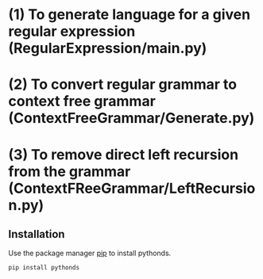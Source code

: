 # (1) To generate language for a given regular expression (RegularExpression/main.py)
# (2) To convert regular grammar to context free grammar (ContextFreeGrammar/Generate.py)
# (3) To remove direct left recursion from the grammar (ContextFReeGrammar/LeftRecursion.py)


## Installation

Use the package manager [pip](https://pip.pypa.io/en/stable/) to install pythonds.

```bash
pip install pythonds
```

